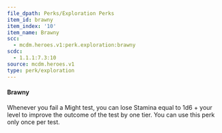 ```yaml
---
file_dpath: Perks/Exploration Perks
item_id: brawny
item_index: '10'
item_name: Brawny
scc:
  - mcdm.heroes.v1:perk.exploration:brawny
scdc:
  - 1.1.1:7.3:10
source: mcdm.heroes.v1
type: perk/exploration
---
```


#### Brawny

Whenever you fail a Might test, you can lose Stamina equal to 1d6 + your level to improve the outcome of the test by one tier. You can use this perk only once per test.
